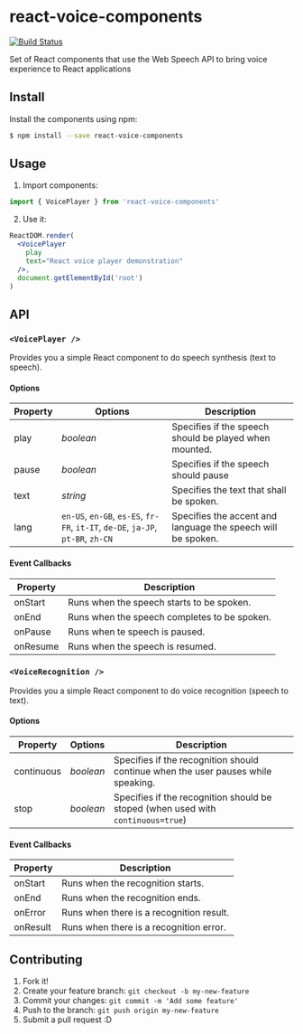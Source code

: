 # react-voice-components

[![Build Status](https://travis-ci.org/grvcoelho/react-voice-components.svg?branch=master)](https://travis-ci.org/grvcoelho/react-voice-components)

Set of React components that use the Web Speech API to bring voice experience to React applications

## Install

Install the components using npm:

```sh
$ npm install --save react-voice-components
```

## Usage

1. Import components:

  ```javascript
  import { VoicePlayer } from 'react-voice-components'
  ```

2. Use it:

  ```jsx
  ReactDOM.render(
    <VoicePlayer
      play
      text="React voice player demonstration"
    />,
    document.getElementById('root')
  )
  ```

## API

### `<VoicePlayer />`

Provides you a simple React component to do speech synthesis (text to speech).

#### Options

| Property | Options   | Description                                           |
|----------|-----------|-------------------------------------------------------|
| play     | *boolean* | Specifies if the speech should be played when mounted. |
| pause    | *boolean* | Specifies if the speech should pause                  |
| text     | *string*  | Specifies the text that shall be spoken.              |
| lang     | `en-US`, `en-GB`, `es-ES`, `fr-FR`, `it-IT`, `de-DE`, `ja-JP`, `pt-BR`, `zh-CN` | Specifies the accent and language the speech will be spoken.

#### Event Callbacks

| Property | Description                                  |
|----------|----------------------------------------------|
| onStart  | Runs when the speech starts to be spoken.    |
| onEnd    | Runs when the speech completes to be spoken. |
| onPause  | Runs when te speech is paused.               |
| onResume | Runs when the speech is resumed.             |


### `<VoiceRecognition />`

Provides you a simple React component to do voice recognition (speech to text).

#### Options

| Property   | Options   | Description                                                                       |
|------------|-----------|-----------------------------------------------------------------------------------|
| continuous | *boolean* | Specifies if the recognition should continue when the user pauses while speaking. |
| stop       | *boolean* | Specifies if the recognition should be stoped (when used with `continuous=true`)  |

#### Event Callbacks

| Property | Description                              |
|----------|------------------------------------------|
| onStart  | Runs when the recognition starts.        |
| onEnd    | Runs when the recognition ends.          |
| onError  | Runs when there is a recognition result. |
| onResult | Runs when there is a recognition error.  |

## Contributing

1. Fork it!
2. Create your feature branch: `git checkout -b my-new-feature`
3. Commit your changes: `git commit -m 'Add some feature'`
4. Push to the branch: `git push origin my-new-feature`
5. Submit a pull request :D
